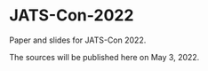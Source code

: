 # JATS-Con-2022

Paper and slides for JATS-Con 2022.

The sources will be published here on May 3, 2022.
